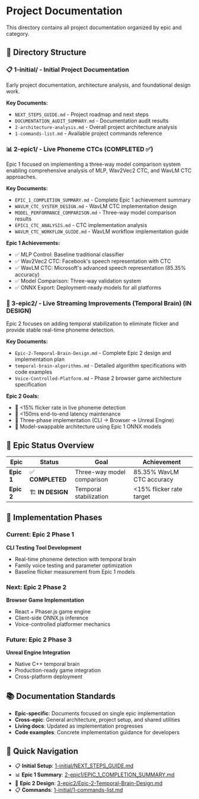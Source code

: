 # Project Documentation

This directory contains all project documentation organized by epic and category.

## 📁 Directory Structure

### 📋 1-initial/ - Initial Project Documentation
Early project documentation, architecture analysis, and foundational design work.

**Key Documents:**
- `NEXT_STEPS_GUIDE.md` - Project roadmap and next steps
- `DOCUMENTATION_AUDIT_SUMMARY.md` - Documentation audit results
- `2-architecture-analysis.md` - Overall project architecture analysis
- `1-commands-list.md` - Available project commands reference

### 📊 2-epic1/ - Live Phoneme CTCs (COMPLETED ✅)
Epic 1 focused on implementing a three-way model comparison system enabling comprehensive analysis of MLP, Wav2Vec2 CTC, and WavLM CTC approaches.

**Key Documents:**
- `EPIC_1_COMPLETION_SUMMARY.md` - Complete Epic 1 achievement summary
- `WAVLM_CTC_SYSTEM_DESIGN.md` - WavLM CTC implementation design
- `MODEL_PERFORMANCE_COMPARISON.md` - Three-way model comparison results
- `EPIC1_CTC_ANALYSIS.md` - CTC implementation analysis
- `WAVLM_CTC_WORKFLOW_GUIDE.md` - WavLM workflow implementation guide

**Epic 1 Achievements:**
- ✅ MLP Control: Baseline traditional classifier
- ✅ Wav2Vec2 CTC: Facebook's speech representation with CTC
- ✅ WavLM CTC: Microsoft's advanced speech representation (85.35% accuracy)
- ✅ Model Comparison: Three-way validation system
- ✅ ONNX Export: Deployment-ready models for all platforms

### 🧠 3-epic2/ - Live Streaming Improvements (Temporal Brain) (IN DESIGN)
Epic 2 focuses on adding temporal stabilization to eliminate flicker and provide stable real-time phoneme detection.

**Key Documents:**
- `Epic-2-Temporal-Brain-Design.md` - Complete Epic 2 design and implementation plan
- `temporal-brain-algorithms.md` - Detailed algorithm specifications with code examples
- `Voice-Controlled-Platform.md` - Phase 2 browser game architecture specification

**Epic 2 Goals:**
- 🎯 <15% flicker rate in live phoneme detection
- 🎯 <150ms end-to-end latency maintenance
- 🎯 Three-phase implementation (CLI → Browser → Unreal Engine)
- 🎯 Model-swappable architecture using Epic 1 ONNX models

## 🎯 Epic Status Overview

| Epic | Status | Goal | Achievement |
|------|--------|------|-------------|
| **Epic 1** | ✅ **COMPLETED** | Three-way model comparison | 85.35% WavLM CTC accuracy |
| **Epic 2** | 🏗️ **IN DESIGN** | Temporal stabilization | <15% flicker rate target |

## 🚀 Implementation Phases

### Current: Epic 2 Phase 1
**CLI Testing Tool Development**
- Real-time phoneme detection with temporal brain
- Family voice testing and parameter optimization
- Baseline flicker measurement from Epic 1 models

### Next: Epic 2 Phase 2
**Browser Game Implementation**
- React + Phaser.js game engine
- Client-side ONNX.js inference
- Voice-controlled platformer mechanics

### Future: Epic 2 Phase 3
**Unreal Engine Integration**
- Native C++ temporal brain
- Production-ready game integration
- Cross-platform deployment

## 📚 Documentation Standards

- **Epic-specific**: Documents focused on single epic implementation
- **Cross-epic**: General architecture, project setup, and shared utilities
- **Living docs**: Updated as implementation progresses
- **Code examples**: Concrete implementation guidance for developers

## 🔗 Quick Navigation

- 📋 **Initial Setup**: [1-initial/NEXT_STEPS_GUIDE.md](1-initial/NEXT_STEPS_GUIDE.md)
- 📊 **Epic 1 Summary**: [2-epic1/EPIC_1_COMPLETION_SUMMARY.md](2-epic1/EPIC_1_COMPLETION_SUMMARY.md)
- 🧠 **Epic 2 Design**: [3-epic2/Epic-2-Temporal-Brain-Design.md](3-epic2/Epic-2-Temporal-Brain-Design.md)
- 📋 **Commands**: [1-initial/1-commands-list.md](1-initial/1-commands-list.md)